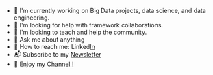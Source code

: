 
* 🎯 I'm currently working on Big Data projects, data science, and data engineering.
* 👀 I'm looking for help with framework collaborations.
* 🌱 I'm looking to teach and help the community.
* 💫 Ask me about anything
* 📌 How to reach me: Linked[In](https://www.linkedin.com/in/elvis-monteiro/) 
* 📬 Subscribe to my [Newsletter](https://medium.com/@elvis./about)
* 🎥 Enjoy my [Channel !](https://www.youtube.com/@ElvisDelmore)

















<!--- 📊 Tableau Portfolio: https://public.tableau.com/app/profile/elvismonteiro--->  
<!---- 📫 How to reach me:
<!---Acesso direto para social links--->
<!---<a href="https://www.linkedin.com/in/elvis-monteiro/" target="_blank">
<!---<img align="center" src="https://img.shields.io/badge/-ElvisM.-05122A?style=flat&logo=linkedin" alt="linkedin"/>--->
<!---<!---<a href="https://www.instagram.com/elvisdelmore/" target="_blank">
<!---<img align="center" src="https://img.shields.io/badge/-ElvisM.-05122A?style=flat&logo=instagram" alt="instagram"/> --->
<!---<a href="https://www.youtube.com/channel/UCQENKLCa8qvzsD-IKvhpyZA" target="_blank">
<img align="center" src="https://img.shields.io/badge/-ElvisM.-05122A?style=flat&logo=youtube" alt="youtube"/>
<!---<!https://tabsoft.co/3RS1aNh/>--->
<!------ 👋 Hi, I’m Elvis Monteiro 
<!---📫 How to reach me on 💞️ I’m looking to collaborate on ▶️ 
ElvisRock/ElvisRock is a ✨ special ✨ repository because its `README.md` (this file) appears on your GitHub profile.
You can click the Preview link to take a look at your changes.
--->
